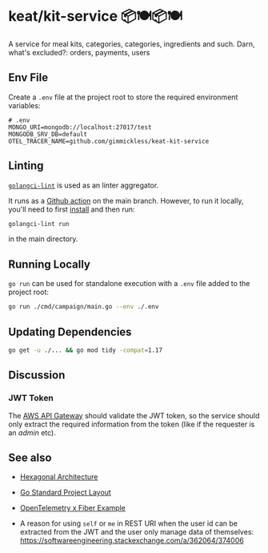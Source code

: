 # keat/kit-service 📦🍽️📦🍽️

A service for meal kits, categories, categories, ingredients and such. Darn, what's excluded?: orders, payments, users

## Env File

Create a `.env` file at the project root to store the required environment variables:

```
# .env
MONGO_URI=mongodb://localhost:27017/test
MONGODB_SRV_DB=default
OTEL_TRACER_NAME=github.com/gimmickless/keat-kit-service
```

## Linting

[`golangci-lint`](https://golangci-lint.run) is used as an linter aggregator.

It runs as a [Github action](./.github/workflows/lint.yml) on the main branch. However, to run it locally, you'll need to first [install](https://golangci-lint.run/usage/install/#local-installation) and then run:

```sh
golangci-lint run
```

in the main directory.

## Running Locally

`go run` can be used for standalone execution with a `.env` file added to the project root:

```sh
go run ./cmd/campaign/main.go --env ./.env
```

## Updating Dependencies

```sh
go get -u ./... && go mod tidy -compat=1.17
```

## Discussion

### JWT Token

The [AWS API Gateway](https://aws.amazon.com/api-gateway/) should validate the JWT token, so the service should only extract the required information from the token (like if the requester is an _admin_ etc).

## See also

- [Hexagonal Architecture](https://netflixtechblog.com/ready-for-changes-with-hexagonal-architecture-b315ec967749)

- [Go Standard Project Layout](https://github.com/golang-standards/project-layout)

- [OpenTelemetry x Fiber Example](https://github.com/gofiber/contrib/blob/main/otelfiber/example/server.go)

- A reason for using `self` or `me` in REST URI when the user id can be extracted from the JWT and the user only manage data of themselves: https://softwareengineering.stackexchange.com/a/362064/374006
